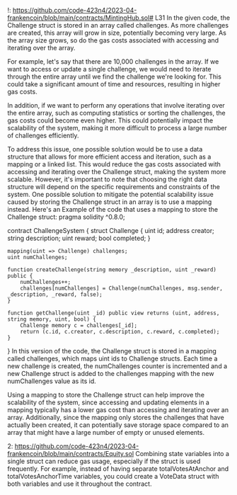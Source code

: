 !:
https://github.com/code-423n4/2023-04-frankencoin/blob/main/contracts/MintingHub.sol# L31
In the given code, the Challenge struct is stored in an array called challenges. As more challenges are created, this array will grow in size, potentially becoming very large. As the array size grows, so do the gas costs associated with accessing and iterating over the array.

For example, let's say that there are 10,000 challenges in the array. If we want to access or update a single challenge, we would need to iterate through the entire array until we find the challenge we're looking for. This could take a significant amount of time and resources, resulting in higher gas costs.

In addition, if we want to perform any operations that involve iterating over the entire array, such as computing statistics or sorting the challenges, the gas costs could become even higher. This could potentially impact the scalability of the system, making it more difficult to process a large number of challenges efficiently.

To address this issue, one possible solution would be to use a data structure that allows for more efficient access and iteration, such as a mapping or a linked list. This would reduce the gas costs associated with accessing and iterating over the Challenge struct, making the system more scalable. However, it's important to note that choosing the right data structure will depend on the specific requirements and constraints of the system.
One possible solution to mitigate the potential scalability issue caused by storing the Challenge struct in an array is to use a mapping instead. Here's an Example of the code that uses a mapping to store the Challenge struct:
pragma solidity ^0.8.0;

contract ChallengeSystem {
    struct Challenge {
        uint id;
        address creator;
        string description;
        uint reward;
        bool completed;
    }
    
    mapping(uint => Challenge) challenges;
    uint numChallenges;
    
    function createChallenge(string memory _description, uint _reward) public {
        numChallenges++;
        challenges[numChallenges] = Challenge(numChallenges, msg.sender, _description, _reward, false);
    }
    
    function getChallenge(uint _id) public view returns (uint, address, string memory, uint, bool) {
        Challenge memory c = challenges[_id];
        return (c.id, c.creator, c.description, c.reward, c.completed);
    }
}
In this version of the code, the Challenge struct is stored in a mapping called challenges, which maps uint ids to Challenge structs. Each time a new challenge is created, the numChallenges counter is incremented and a new Challenge struct is added to the challenges mapping with the new numChallenges value as its id.

Using a mapping to store the Challenge struct can help improve the scalability of the system, since accessing and updating elements in a mapping typically has a lower gas cost than accessing and iterating over an array. Additionally, since the mapping only stores the challenges that have actually been created, it can potentially save storage space compared to an array that might have a large number of empty or unused elements.


2:
https://github.com/code-423n4/2023-04-frankencoin/blob/main/contracts/Equity.sol
Combining state variables into a single struct can reduce gas usage, especially if the struct is used frequently. For example, instead of having separate totalVotesAtAnchor and totalVotesAnchorTime variables, you could create a VoteData struct with both variables and use it throughout the contract.